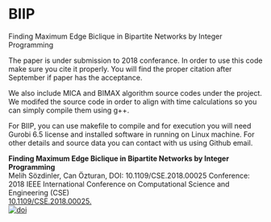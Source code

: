 # BIIP
Finding Maximum Edge Biclique in Bipartite Networks by Integer Programming

The paper is under submission to 2018 conferance. In order to use this code make sure you cite it properly. You will find the proper citation after September if paper has the acceptance.

We also include MICA and BIMAX algorithm source codes under the project. We modifed the source code in order to align with time calculations so you can simply compile them using g++.

For BIIP, you can use makefile to compile and for execution you will need Gurobi 6.5 license and installed software in running on Linux machine. For other details and source data you can contact with us using Github email.


**Finding Maximum Edge Biclique in Bipartite Networks by Integer Programming**<br/>
Melih Sözdinler, Can Özturan, DOI: 10.1109/CSE.2018.00025
Conference: 2018 IEEE International Conference on Computational Science and Engineering (CSE) <br/>
[10.1109/CSE.2018.00025.](https://ieeexplore.ieee.org/document/8588229) <br/>
[![doi](http://img.shields.io/badge/doi-10.1093%2Fbioinformatics%2Fbts494-blue.svg?style=flat)](https://ieeexplore.ieee.org/document/8588229)
